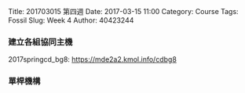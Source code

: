 Title: 201703015 第四週
Date: 2017-03-15 11:00
Category: Course
Tags: Fossil
Slug: Week 4
Author: 40423244

<h3>建立各組協同主機</h3>
<p>2017springcd_bg8: <a href="https://mde2a2.kmol.info/cdbg8">https://mde2a2.kmol.info/cdbg8</a></p>

<h3>單桿機構</h3>